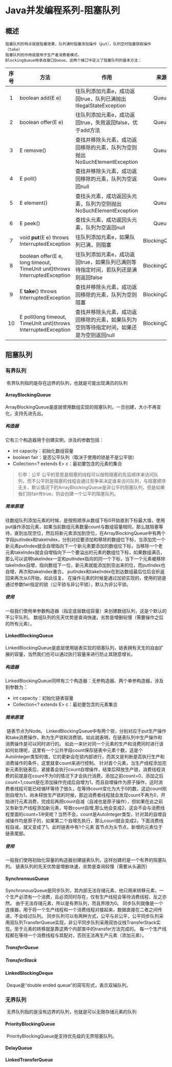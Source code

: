 # Java并发编程系列-阻塞队列
## 概述
    阻塞队列的特点就是阻塞效果，队列满时阻塞添加操作（put），队列空时阻塞获取操作（take）
    阻塞队列的作用就是用于生产者消费者模式。
    BlockingQueue继承自接口Queue，这两个接口中定义了阻塞队列的基本方法：

| 序号 | 方法                                                         | 作用                                                         |     来源      |
| :--: | ------------------------------------------------------------ | ------------------------------------------------------------ | :-----------: |
|  1   | boolean add(E e)                                             | 往队列添加元素e，成功返回true，队列已满抛出IllegalStateException |     Queue     |
|  2   | boolean offer(E e)                                           | 往队列添加元素e，成功返回true，失败返回false，优于add方法    |     Queue     |
|  3   | E remove()                                                   | 查找并移除头元素，成功返回移除的元素，队列为空则抛出NoSuchElementException |     Queue     |
|  4   | E poll()                                                     | 查找并移除头元素，成功返回移除的元素，队列为空返回null       |     Queue     |
|  5   | E element()                                                  | 查找头元素，成功返回头元素，队列为空则抛出NoSuchElementException |     Queue     |
|  6   | E peek()                                                     | 查找头元素，成功返回头元素，队列为空返回null                 |     Queue     |
|  7   | void **put**(E e) throws InterruptedException                | 往队列添加元素e，如果队列已满，则阻塞                        | BlockingQueue |
|  8   | boolean offer(E e, long timeout, TimeUnit unit)throws InterruptedException | 往队列添加元素e，成功返回true，如果队列已满则等待指定时间，若队列还是满则返回false | BlockingQueue |
|  9   | E **take**() throws InterruptedException                     | 查找并移除头元素，成功返回移除的元素，队列为空则阻塞         | BlockingQueue |
|  10  | E poll(long timeout, TimeUnit unit)throws InterruptedException | 查找并移除头元素，成功返回移除的元素，如果队列为空则等待指定时间，如果还是为空则返回null | BlockingQueue |

## 阻塞队列
### 有界队列
​	有界队列指的是存在边界的队列，也就是可能出现满员的队列
#### ArrayBlockingQueue
​	ArrayBlockingQueue是底层使用数组实现的阻塞队列，一旦创建，大小不再变化，支持先进先出。
##### 构造器
它有三个构造器用于创建实例，涉及的参数包括：
- int capacity：初始化数组容量
- boolean fair：是否公平队列（取决于使用的锁是不是公平锁）
- Collection<? extends E> c：最初要包含的元素的集合
> 引申：公平
  	公平的意思是阻塞的线程可以按照阻塞的先后顺序来访问队列，而不公平则是阻塞的线程会通过竞争来决定谁来访问队列，与阻塞顺序无关，默认情况下的ArrayBlockingQueue是非公平的阻塞队列，但是如果我们将fair传true，则会创建一个公平的阻塞队列。
##### 简单原理
​	往数组队列添加元素的时候，是按照顺序从数组下标0开始直到下标最大值，使用put操作添加元素，如果当前数组元素数量count与数组容量相同，那么就阻塞等待，直到出现空位，然后将新元素添加到空位，在ArrayBlockingQueue中有两个字段putIndex和takeIndex，分别对应要添加和移除的数组位下标，当添加完一个新元素putIndex就会自增指向下一个新元素要添加的数组位下标，当移除一个老元素takeIndex就会自增指向下一个要溢出的元素的数组位下标，如果数组满员，那么可以说明takeIndex一定和putIndex指向的同一个下标，当下一个元素被移除takeIndex自增，指向数组下一位，新元素就能添加到空出来的位，而putIndex也自增，再次和takeIndex重合。
	putIndex和takeIndex在到达数组最后位后会折返回来再次从0开始，如此往复。
	在操作元素的时候是通过加锁实现的，使用的锁是通过参数fair指定的锁（公平锁与非公平锁），默认为非公平锁。
##### 使用
​	一般我们使用单参数构造器（指定底层数组容量）来创建数组队列，这是个默认的不公平队列。
	数组队列的先天优势是查询快速，劣势是增删较慢（需要操作之后的所有元素）。
#### LinkedBlockingQueue
​	LinkedBlockingQueue是底层使用链表实现的阻塞队列，链表拥有天生的自由扩展的容量，当然我们也可以通过执行容量来进行防止其随意增长。
##### 构造器
​	LinkedBlockingQueue同样有三个构造器：无参构造器、两个单参构造器，涉及到参数为：
- int capacity：初始化链表容量
- Collection<? extends E> c：最初要包含的元素集合
##### 简单原理
​	链表节点为Node。
	LinkedBlockingQueue中有两个锁，分别对应于put生产操作和take消费操作，称为生产锁和消费锁。如此就表明，在链表队列中生产操作和消费操作是可以同时进行的。
	如此一来针对同一个元素的生产和消费同时进行该如何处理呢，这里有一个公共字段count保存链表中元素个数，这是个AutoInteger类型的值，它的更新会在锁内部进行，而其又是判断是否执行生产和消费操作的条件，这里就拿count来进行控制。
	针对首个元素，当生产线程添加完新元素到链表后，紧接着会执行count自增操作，结束后释放生产锁，消费线程消费的前提是在count不为0的情况下才会执行消费，添加之前count=0，添加之后count=1,count是在添加操作完成后自增为1，而且自增操作为原子操作，这时消费者线程可能已经循环等待了很久，在等待count变化为大于0的数，这边count刚刚自增为1，尚未释放生产锁的时候，那边消费者线程就会发现count不再为0，开始进行元素消费，完成后再把count自减（自减也是原子操作），但如果在此之前又有新生产线程添加新元素，导致count自增,那么他会变成2，这会不会与消费线程里面的count=1冲突呢？当然不会，count是AutoInteger类型，针对其的自增自减操作均是原子的，如果第二个自增先执行，那么count就会变成2，下面消费线程自减，就又变成了1。此时链表中有1个元素
	首节点为头节点，新增的元素位于链表尾部。
##### 使用
​	一般我们使用初始化容量的构造器创建链表队列，这样创建的是一个有界的阻塞队列。
	链表队列的先天优势是增删块速，劣势是查询较慢（需要从头遍历）
#### SynchronousQueue
​	SynchronousQueue是同步队列，其内部无法存储元素，他只用来转移元素，一个生产必须有一个消费，且必须同时存在，仅有生产线程会等待消费线程，反之亦然。
	由于无法存储元素，所以是有界队列，而且界限为0。
	同步队列就像是一个连接器，用于将一个生产线程和一个消费线程对接起来，数据直接在二者之间传递，不会经过队列。
	同步队列可以有两种方式，公平与非公平，公平同步队列采用双队列TransferQueue实现，非公平同步队列采用双协议栈TransferStack实现。至于元素的转移就是靠这两个内部类中的transfer方法完成的。
	每一个生产线程都在等待一个消费线程与其配对，否则无法再生产元素（添加元素）。
##### TransferQueue

##### TransferStack

#### LinkedBlockingDeque
​	Deque是“double ended queue”的简写形式，表示双端队列。
### 无界队列
​	无界队列指的是没有边界的队列，也就是可以无限存储元素的队列
#### PriorityBlockingQueue
​	PriorityBlockingQueue是支持优先级的无界阻塞队列。

#### DelayQueue

#### LinkedTransferQueue